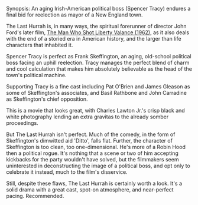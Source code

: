 Synopsis: An aging Irish-American political boss (Spencer Tracy) endures a final bid for reelection as mayor of a New England town.

The Last Hurrah is, in many ways, the spiritual forerunner of director John Ford's later film, <a href="/browse/reviews/the-man-who-shot-liberty-valance-1962/">The Man Who Shot Liberty Valance (1962)</a>, as it also deals with the end of a storied era in American history, and the larger than life characters that inhabited it.

Spencer Tracy is perfect as Frank Skeffington, an aging, old-school political boss facing an uphill reelection. Tracy manages the perfect blend of charm and cool calculation that makes him absolutely believable as the head of the town's political machine.

Supporting Tracy is a fine cast including Pat O'Brien and James Gleason as some of Skeffington's associates, and Basil Rathbone and John Carradine as Skeffington's chief opposition.

This is a movie that looks great, with Charles Lawton Jr.'s crisp black and white photography lending an extra gravitas to the already somber proceedings.

But The Last Hurrah isn't perfect. Much of the comedy, in the form of Skeffington's dimwitted aid 'Ditto', falls flat. Further, the character of Skeffington is too clean, too one-dimensional. He's more of a Robin Hood then a political rogue. It's nothing that a scene or two of him accepting kickbacks for the party wouldn't have solved, but the filmmakers seem uninterested in deconstructing the image of a political boss, and opt only to celebrate it instead, much to the film's disservice.

Still, despite these flaws, The Last Hurrah is certainly worth a look. It's a solid drama with a great cast, spot-on atmosphere, and near-perfect pacing. Recommended.
